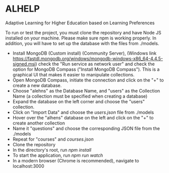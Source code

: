 # ALHELP
Adaptive Learning for Higher Education based on Learning Preferences

To run or test the project, you must clone the repository and have Node JS installed on your machine. Please make sure npm is working properly. In addition, you will have to set up the database with the files from ./models.
* Install MongoDB (Custom install) (Community Server), (Windows link https://fastdl.mongodb.org/windows/mongodb-windows-x86_64-4.4.5-signed.msi) check the "Run service as network user" and check the option for MongoDB Compass ("Install MongoDB Compass"). This is a graphical UI that makes it easier to manipulate collections.
* Open MongoDB Compass, initiate the connection and click on the "+" to create a new database.
* Choose "alehns" as the Database Name, and "users" as the Collection Name (a collection must be specified when creating a database)
* Expand the database on the left corner and choose the "users" collection. 
* Click on "Import Data" and choose the *users.json* file from ./models
* Hover over the "alhens" database on the left and click on the "+" to create another collection
* Name it "questions" and choose the corresponding JSON file from the ./models
* Repeat for "courses" and *courses.json*
* Clone the repository
* In the directory's root, run *npm install*
* To start the application, run *npm run watch*
* In a modern browser (Chrome is recommended), navigate to localhost:3000
